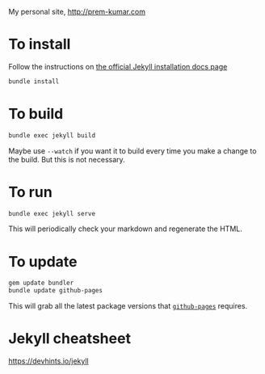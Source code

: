 My personal site, http://prem-kumar.com

# To install

Follow the instructions on [the official Jekyll installation docs page](https://jekyllrb.com/docs/installation/macos/)

```sh
bundle install
```

# To build

```sh
bundle exec jekyll build
```

Maybe use `--watch` if you want it to build every time you make a change to the build. But this is not necessary.

# To run

```sh
bundle exec jekyll serve
```

This will periodically check your markdown and regenerate the HTML.

# To update

```sh
gem update bundler
bundle update github-pages
```

This will grab all the latest package versions that [`github-pages`](https://github.com/github/pages-gem) requires.

# Jekyll cheatsheet

https://devhints.io/jekyll